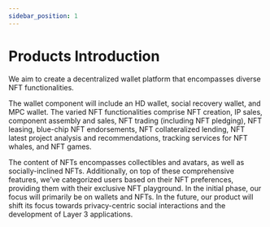 ```yaml
---
sidebar_position: 1
---
```


# Products Introduction

We aim to create a decentralized wallet platform that encompasses diverse NFT functionalities. 

The wallet component will include an HD wallet, social recovery wallet, and MPC wallet. The varied NFT functionalities comprise NFT creation, IP sales, component assembly and sales, NFT trading (including NFT pledging), NFT leasing, blue-chip NFT endorsements, NFT collateralized lending, NFT latest project analysis and recommendations, tracking services for NFT whales, and NFT games. 

The content of NFTs encompasses collectibles and avatars, as well as socially-inclined NFTs. Additionally, on top of these comprehensive features, we’ve categorized users based on their NFT preferences, providing them with their exclusive NFT playground. In the initial phase, our focus will primarily be on wallets and NFTs. In the future, our product will shift its focus towards privacy-centric social interactions and the development of Layer 3 applications.

